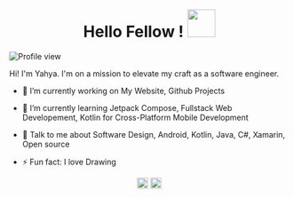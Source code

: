 <h1 align="center"> Hello Fellow <Developers/>! <img src = "https://raw.githubusercontent.com/MartinHeinz/MartinHeinz/master/wave.gif" width = 50px> </h1>
<p align='center'>

![Profile view](https://komarev.com/ghpvc/?username=whyrising)
  
</p>
<div size='20px'> Hi! I'm Yahya. I'm on a mission to elevate my craft as a software engineer.
</div>

- 🔭 I’m currently working on My Website, Github Projects

- 🌱 I’m currently learning Jetpack Compose, Fullstack Web Developement, Kotlin for Cross-Platform Mobile Development

- 💬 Talk to me about Software Design, Android, Kotlin, Java, C#, Xamarin, Open source

- ⚡ Fun fact: I love Drawing
  

<p align="center">
<a href="https://www.linkedin.com/in/yahya-tinani" target="blank"><img align="center" src="https://cdn.jsdelivr.net/npm/simple-icons@3.0.1/icons/linkedin.svg" alt="yahya-tinani" height="20" width="20" /></a>
<a href = 'https://www.github.com/whyrising'> <img align="center" src="https://cdn.jsdelivr.net/npm/simple-icons@3.0.1/icons/github.svg" alt="yahya-tinani" height="20" width="20" /></a>
</p>

<!--
**whyrising/whyrising** is a ✨ _special_ ✨ repository because its `README.md` (this file) appears on your GitHub profile.

Here are some ideas to get you started:

- 🔭 I’m currently working on ...
- 🌱 I’m currently learning ...
- 👯 I’m looking to collaborate on ...
- 🤔 I’m looking for help with ...
- 💬 Ask me about ...
- 📫 How to reach me: ...
- 😄 Pronouns: ...
- ⚡ Fun fact: ...
-->
